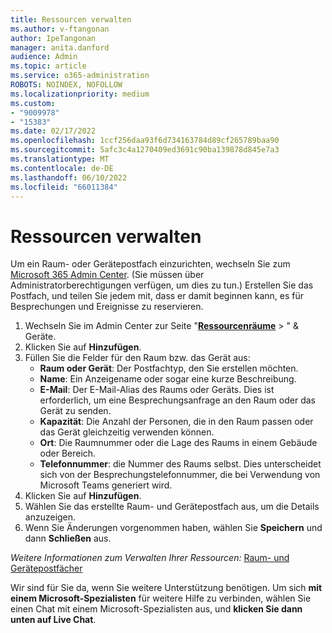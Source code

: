 ```yaml
---
title: Ressourcen verwalten
ms.author: v-ftangonan
author: IpeTangonan
manager: anita.danford
audience: Admin
ms.topic: article
ms.service: o365-administration
ROBOTS: NOINDEX, NOFOLLOW
ms.localizationpriority: medium
ms.custom:
- "9009978"
- "15383"
ms.date: 02/17/2022
ms.openlocfilehash: 1ccf256daa93f6d734163784d89cf265789baa90
ms.sourcegitcommit: 5afc3c4a1270409ed3691c90ba139878d845e7a3
ms.translationtype: MT
ms.contentlocale: de-DE
ms.lasthandoff: 06/10/2022
ms.locfileid: "66011384"
---
```

# <a name="manage-resources"></a>Ressourcen verwalten

Um ein Raum- oder Gerätepostfach einzurichten, wechseln Sie zum [Microsoft 365 Admin Center](https://admin.microsoft.com). (Sie müssen über Administratorberechtigungen verfügen, um dies zu tun.) Erstellen Sie das Postfach, und teilen Sie jedem mit, dass er damit beginnen kann, es für Besprechungen und Ereignisse zu reservieren.

1. Wechseln Sie im Admin Center zur Seite "[**Ressourcenräume**](https://admin.microsoft.com/Adminportal/Home?ref=ResourceMailbox) > " & Geräte.
2. Klicken Sie auf **Hinzufügen**.
3. Füllen Sie die Felder für den Raum bzw. das Gerät aus:
   - **Raum oder Gerät**: Der Postfachtyp, den Sie erstellen möchten.
   - **Name**: Ein Anzeigename oder sogar eine kurze Beschreibung.
   - **E-Mail**: Der E-Mail-Alias des Raums oder Geräts. Dies ist erforderlich, um eine Besprechungsanfrage an den Raum oder das Gerät zu senden.
   - **Kapazität**: Die Anzahl der Personen, die in den Raum passen oder das Gerät gleichzeitig verwenden können.
   - **Ort**: Die Raumnummer oder die Lage des Raums in einem Gebäude oder Bereich.
   - **Telefonnummer**: die Nummer des Raums selbst. Dies unterscheidet sich von der Besprechungstelefonnummer, die bei Verwendung von Microsoft Teams generiert wird.
4. Klicken Sie auf **Hinzufügen**.
5. Wählen Sie das erstellte Raum- und Gerätepostfach aus, um die Details anzuzeigen.
6. Wenn Sie Änderungen vorgenommen haben, wählen Sie **Speichern** und dann **Schließen** aus.

*Weitere Informationen zum Verwalten Ihrer Ressourcen:*     [Raum- und Gerätepostfächer](https://docs.microsoft.com/microsoft-365/admin/manage/room-and-equipment-mailboxes)

Wir sind für Sie da, wenn Sie weitere Unterstützung benötigen. Um sich **mit einem Microsoft-Spezialisten** für weitere Hilfe zu verbinden, wählen Sie einen Chat mit einem Microsoft-Spezialisten aus, und **klicken Sie dann unten auf Live Chat**.
